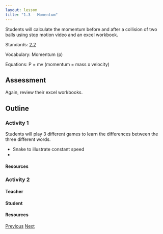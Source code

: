 ```yaml
---
layout: lesson
title: "1.3 - Momentum"
---
```

<script src="https://cdn.mathjax.org/mathjax/latest/MathJax.js?config=TeX-AMS-MML_HTMLorMML" type="text/javascript"></script>

<!--<center>
<img src="images/pt-row-col.png" alt="drawing" width="90%"/>
</center>
-->
Students will calculate the momentum before and after a collision of two balls using stop motion video and an excel workbook.

Standards: [2.2](/edu-standards/2.2)

Vocabulary: Momentum (p)

Equations: P = mv (momentum = mass x velocity)

<!--more-->
## Assessment
Again, review their excel workbooks.

## Outline

### Activity 1
Students will play 3 different games to learn the differences between the three different words.
  * Snake to illustrate constant speed
  * 

#### Resources

### Activity 2
#### Teacher

#### Student

#### Resources



[Previous](./1.2-forces)
[Next](./1.4-energy)

